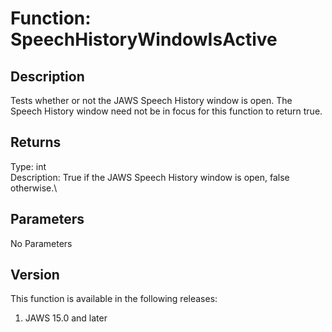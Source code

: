 # Function: SpeechHistoryWindowIsActive

## Description

Tests whether or not the JAWS Speech History window is open. The Speech
History window need not be in focus for this function to return true.

## Returns

Type: int\
Description: True if the JAWS Speech History window is open, false
otherwise.\

## Parameters

No Parameters

## Version

This function is available in the following releases:

1.  JAWS 15.0 and later
